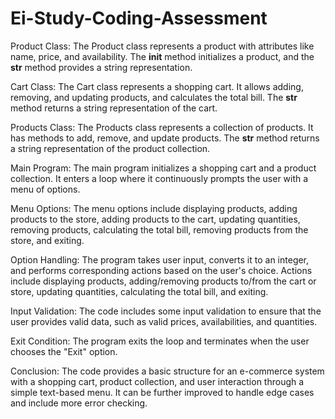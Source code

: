 # Ei-Study-Coding-Assessment

Product Class:
The Product class represents a product with attributes like name, price, and availability. The __init__ method initializes a product, and the __str__ method provides a string representation.

Cart Class:
The Cart class represents a shopping cart. It allows adding, removing, and updating products, and calculates the total bill. The __str__ method returns a string representation of the cart.

Products Class:
The Products class represents a collection of products. It has methods to add, remove, and update products. The __str__ method returns a string representation of the product collection.

Main Program:
The main program initializes a shopping cart and a product collection. It enters a loop where it continuously prompts the user with a menu of options.

Menu Options:
The menu options include displaying products, adding products to the store, adding products to the cart, updating quantities, removing products, calculating the total bill, removing products from the store, and exiting.

Option Handling:
The program takes user input, converts it to an integer, and performs corresponding actions based on the user's choice. Actions include displaying products, adding/removing products to/from the cart or store, updating quantities, calculating the total bill, and exiting.

Input Validation:
The code includes some input validation to ensure that the user provides valid data, such as valid prices, availabilities, and quantities.

Exit Condition:
The program exits the loop and terminates when the user chooses the "Exit" option.

Conclusion:
The code provides a basic structure for an e-commerce system with a shopping cart, product collection, and user interaction through a simple text-based menu. It can be further improved to handle edge cases and include more error checking.
